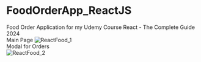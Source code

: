 # FoodOrderApp_ReactJS
Food Order Application for my Udemy Course React - The Complete Guide 2024 <br/>
Main Page
![ReactFood_1](https://github.com/sebastianceloch/FoodOrderApp_ReactJS/assets/73536373/75860b77-3018-439e-b57c-13225bbca41c)<br/>
Modal for Orders<br/>
![ReactFood_2](https://github.com/sebastianceloch/FoodOrderApp_ReactJS/assets/73536373/4d7654d6-56f0-403a-8871-b62d7e0fea8b)



